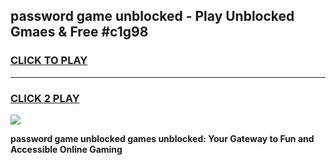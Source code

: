 
## password game unblocked - Play Unblocked Gmaes & Free #c1g98
<h3>
<a href="https://premium.freeplayer.one?title=password_game_unblocked&ref=03M">CLICK TO PLAY</a></h3>
<hr>

<h3>
<a href="https://premium.freeplayer.one?title=password_game_unblocked&ref=03M">CLICK 2 PLAY</a>
  
</h3>

<a href="https://premium.freeplayer.one?title=password_game_unblocked&ref=03M"><img src="https://clearcache.store/games.png"></a>


**password game unblocked games unblocked: Your Gateway to Fun and Accessible Online Gaming**
